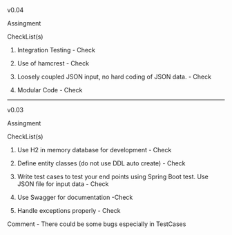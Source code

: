 v0.04

Assingment

CheckList(s)

1. Integration Testing - Check

2. Use of hamcrest - Check

3. Loosely coupled JSON input, no hard coding of JSON data. - Check

4. Modular Code - Check

---------------------------------------------------------------------

v0.03

Assingment

CheckList(s)

1. Use H2 in memory database for development - Check

2. Define entity classes (do not use DDL auto create) - Check

3. Write test cases to test your end points using Spring Boot test. Use JSON file for input data - Check

4. Use Swagger for documentation -Check

5. Handle exceptions properly - Check

Comment - There could be some bugs especially in TestCases
